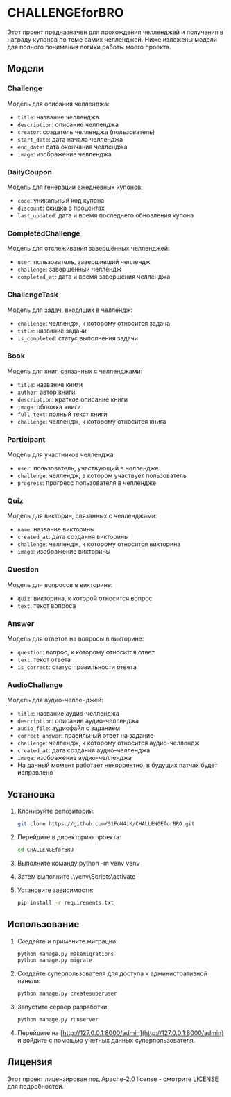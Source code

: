 # CHALLENGEforBRO

Этот проект предназначен для прохождения челленджей и получения в награду купонов по теме самих челленджей. Ниже изложены модели для полного понимания логики работы моего проекта.

## Модели

### Challenge
Модель для описания челленджа:
- `title`: название челленджа
- `description`: описание челленджа
- `creator`: создатель челленджа (пользователь)
- `start_date`: дата начала челленджа
- `end_date`: дата окончания челленджа
- `image`: изображение челленджа

### DailyCoupon
Модель для генерации ежедневных купонов:
- `code`: уникальный код купона
- `discount`: скидка в процентах
- `last_updated`: дата и время последнего обновления купона

### CompletedChallenge
Модель для отслеживания завершённых челленджей:
- `user`: пользователь, завершивший челлендж
- `challenge`: завершённый челлендж
- `completed_at`: дата и время завершения челленджа

### ChallengeTask
Модель для задач, входящих в челлендж:
- `challenge`: челлендж, к которому относится задача
- `title`: название задачи
- `is_completed`: статус выполнения задачи

### Book
Модель для книг, связанных с челленджами:
- `title`: название книги
- `author`: автор книги
- `description`: краткое описание книги
- `image`: обложка книги
- `full_text`: полный текст книги
- `challenge`: челлендж, к которому относится книга

### Participant
Модель для участников челленджа:
- `user`: пользователь, участвующий в челлендже
- `challenge`: челлендж, в котором участвует пользователь
- `progress`: прогресс пользователя в челлендже

### Quiz
Модель для викторин, связанных с челленджами:
- `name`: название викторины
- `created_at`: дата создания викторины
- `challenge`: челлендж, к которому относится викторина
- `image`: изображение викторины

### Question
Модель для вопросов в викторине:
- `quiz`: викторина, к которой относится вопрос
- `text`: текст вопроса

### Answer
Модель для ответов на вопросы в викторине:
- `question`: вопрос, к которому относится ответ
- `text`: текст ответа
- `is_correct`: статус правильности ответа

### AudioChallenge
Модель для аудио-челленджей:
- `title`: название аудио-челленджа
- `description`: описание аудио-челленджа
- `audio_file`: аудиофайл с заданием
- `correct_answer`: правильный ответ на задание
- `challenge`: челлендж, к которому относится аудио-челлендж
- `created_at`: дата создания аудио-челленджа
- `image`: изображение аудио-челленджа
-  На данный момент работает некорректно, в будущих патчах будет исправлено

## Установка

1. Клонируйте репозиторий:
    ```bash
    git clone https://github.com/S1FoN4iK/CHALLENGEforBRO.git
    ```
2. Перейдите в директорию проекта:
    ```bash
    cd CHALLENGEforBRO
    ```
3. Выполните команду python -m venv venv

4. Затем выполните .\venv\Scripts\activate

5. Установите зависимости:
    ```bash
    pip install -r requirements.txt
    ```

## Использование

1. Создайте и примените миграции:
    ```bash
    python manage.py makemigrations
    python manage.py migrate
    ```

2. Создайте суперпользователя для доступа к административной панели:
    ```bash
    python manage.py createsuperuser
    ```

3. Запустите сервер разработки:
    ```bash
    python manage.py runserver
    ```

4. Перейдите на [http://127.0.0.1:8000/admin](http://127.0.0.1:8000/admin) и войдите с помощью учетных данных суперпользователя.

## Лицензия

Этот проект лицензирован под Apache-2.0 license - смотрите [LICENSE](LICENSE) для подробностей.